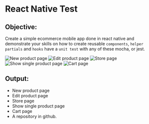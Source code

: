 # React Native Test

## Objective:
Create a simple ecommerce mobile app done in react native and demonstrate your skills on how to create reusable `components`, ` helper partials ` and `hooks` have a `unit test` with any of these mocha, or jest.


![New product page](/assets/add-product.jpg)
![Edit product page](/assets/edit-product.jpg)
![Store page](/assets/store.jpg)
![Show single product page](/assets/single-product.jpg)
![Cart page](/assets/cart.jpg)

## Output:
* New product page
* Edit product page
* Store page
* Show single product page
* Cart page
* A repository in github.